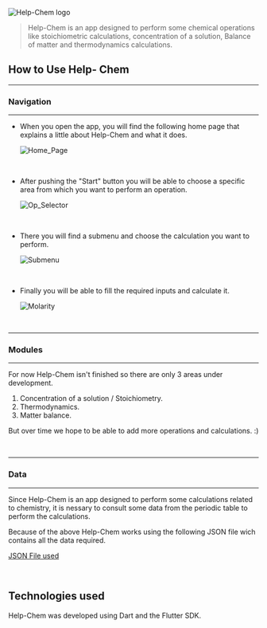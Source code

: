 
![Help-Chem logo](https://raw.githubusercontent.com/JuanBeltranG/ResourcesJBG/master/Help-Chem/Help-Chem-logo.png)

> Help-Chem is an app designed to perform some chemical operations like stoichiometric calculations, concentration of a solution,  Balance of matter and thermodynamics calculations.


## How to Use Help- Chem

---
### Navigation
---

* When you open the app, you will find the following home page that explains a little about Help-Chem and what it does.



    ![Home_Page](https://raw.githubusercontent.com/JuanBeltranG/ResourcesJBG/master/Help-Chem/Home_page.png)

<br/>

* After pushing the "Start" button you will be able to choose a specific area from which you want to perform an operation.


    ![Op_Selector](https://raw.githubusercontent.com/JuanBeltranG/ResourcesJBG/master/Help-Chem/Op_Selector.jpg)

<br/>

* There you will find a submenu and choose the calculation you want to perform.


    ![Submenu](https://raw.githubusercontent.com/JuanBeltranG/ResourcesJBG/master/Help-Chem/SubMenu_stoichiometry.png)


<br/>

* Finally you will be able to fill the required inputs and calculate it. 


    ![Molarity](https://raw.githubusercontent.com/JuanBeltranG/ResourcesJBG/master/Help-Chem/Molarity_calc.png)

<br/>

---
### Modules
---

For now Help-Chem isn't finished so there are only 3 areas under development.

1. Concentration of a solution / Stoichiometry. 
1. Thermodynamics.
1. Matter balance.

But over time we hope to be able to add more operations and calculations. :\)

<br/>

---
### Data
---

Since Help-Chem is an app designed to perform some calculations related to chemistry, it is nessary to consult some data from the periodic table to perform the calculations.

Because of the above Help-Chem works using the following JSON file wich contains all the data required. 

[JSON File used](https://github.com/neelpatel05/periodic-table-api-go/blob/master/data.json)




<br/>


## Technologies used

Help-Chem was developed using Dart and the Flutter SDK.
